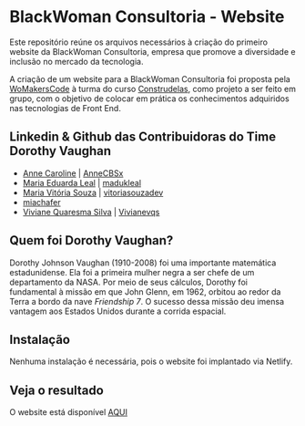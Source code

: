 # BlackWoman Consultoria - Website

Este repositório reúne os arquivos necessários à criação do primeiro website da BlackWoman Consultoria, empresa que promove a diversidade e inclusão no mercado da tecnologia.

A criação de um website para a BlackWoman Consultoria foi proposta pela [WoMakersCode](https://womakerscode.org/) à turma do curso [Construdelas](https://womakerscode.org/construdelas), como projeto a ser feito em grupo, com o objetivo de colocar em prática os conhecimentos adquiridos nas tecnologias de Front End.

## Linkedin & Github das Contribuidoras do Time Dorothy Vaughan
- [Anne Caroline](https://www.linkedin.com/in/anne-caroline-37a277147/) | [AnneCBSx](https://github.com/AnneCBSx)
- [Maria Eduarda Leal](https://www.linkedin.com/in/mariaeduardakleal/) | [madukleal](https://github.com/madukleal)
- [Maria Vitória Souza](https://www.linkedin.com/in/vitoriasouzadev/) | [vitoriasouzadev](https://github.com/vitoriasouzadev)
- [miachafer](https://github.com/miachafer)
- [Viviane Quaresma Silva](https://www.linkedin.com/in/viviane-quaresma-silva-3b208a157/) | [Vivianevqs](https://github.com/Vivianevqs)

## Quem foi Dorothy Vaughan?

Dorothy Johnson Vaughan (1910-2008) foi uma importante matemática estadunidense. Ela foi a primeira mulher negra a ser chefe de um departamento da NASA. Por meio de seus cálculos, Dorothy foi fundamental à missão em que John Glenn, em 1962, orbitou ao redor da Terra a bordo da nave *Friendship 7*. O sucesso dessa missão deu imensa vantagem aos Estados Unidos durante a corrida espacial. 

## Instalação

Nenhuma instalação é necessária, pois o website foi implantado via Netlify.

## Veja o resultado

O website está disponível [AQUI](https://blackwoman.netlify.app/)

